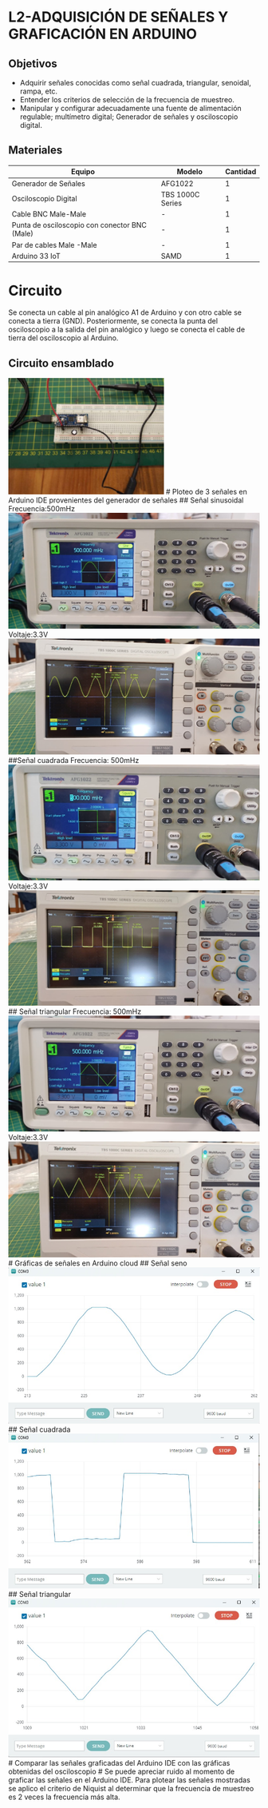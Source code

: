 # L2-ADQUISICIÓN DE SEÑALES Y GRAFICACIÓN EN ARDUINO
## Objetivos
- Adquirir señales conocidas como señal cuadrada, triangular, senoidal, rampa, etc.
- Entender los criterios de selección de la frecuencia de muestreo.
- Manipular y configurar adecuadamente una fuente de alimentación regulable; multímetro digital; 
Generador de señales y osciloscopio digital.
## Materiales
|Equipo | Modelo | Cantidad |
|----------|----------|----------|
| Generador de Señales     | AFG1022   | 1   |
| Osciloscopio Digital    | TBS 1000C Series  | 1  |
| Cable BNC Male-Male    | -  | 1  |
| Punta de osciloscopio con conector BNC (Male)    | -  | 1  |
| Par de cables Male -Male    | -   | 1  |
| Arduino 33 IoT    | SAMD   | 1  |

# Circuito
Se conecta un cable al pin analógico A1 de Arduino y con otro cable se conecta a tierra (GND). Posteriormente, se conecta la punta del osciloscopio a la salida del pin analógico y luego se conecta el cable de tierra del osciloscopio al Arduino.
## Circuito ensamblado 
<img src ="imagen\circuito.png">
# Ploteo de 3 señales en Arduino IDE provenientes del generador de señales
## Señal sinusoidal
Frecuencia:500mHz
 <img src ="imagen\generador_seno.jpeg">
Voltaje:3.3V
 <img src ="imagen\seno_osciloscopio.jpeg">
##Señal cuadrada
Frecuencia: 500mHz
<img src ="imagen\generador_cuadrado.jpeg">
Voltaje:3.3V
<img src ="imagen\cuadrado_osciloscopio.jpeg">
## Señal triangular 
Frecuencia: 500mHz
<img src ="imagen\generador_triangular.jpeg">
Voltaje:3.3V
<img src ="imagen\triangular_osciloscopio.jpeg">
# Gráficas de señales en Arduino cloud
## Señal seno
 <img src ="imagen\seno.jpeg">
## Señal cuadrada
<img src ="imagen\cuadrado.jpeg">
## Señal triangular 
<img src ="imagen\triangulo.jpeg">
# Comparar las señales graficadas del Arduino IDE con las gráficas obtenidas del osciloscopio
# Se puede apreciar ruido al momento de graficar las señales en el Arduino IDE. Para plotear las señales mostradas se aplico el criterio de Niquist al determinar que la frecuencia de muestreo es 2 veces la frecuencia más alta.

